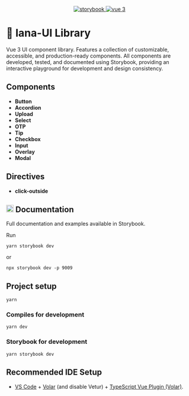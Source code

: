 <p align="center">
  <a href="https://github.com/storybookjs/storybook/tree/next/code/renderers/vue3">
    <img src="https://img.shields.io/badge/Developed%20with-Storybook-FF4785?logo=storybook&logoColor=white" alt="storybook">
  </a>
  <a href="https://v3.vuejs.org/">
    <img src="https://img.shields.io/badge/vue-3-brightgreen" alt="vue 3">
  </a>
</p>

# 🦋 Iana-UI Library

Vue 3 UI component library. Features a collection of customizable, accessible, and production-ready components. All components are developed, tested, and documented using Storybook, providing an interactive playground for development and design consistency.

## Components

- **Button**
- **Accordion**
- **Upload**
- **Select**
- **OTP**
- **Tip**
- **Checkbox**
- **Input**
- **Overlay**
- **Modal**

## Directives

- **click-outside**

## <img src="https://storybook.js.org/images/logos/icon-storybook.png" width="20" height="20" alt="Storybook"> Documentation

Full documentation and examples available in Storybook.

Run

```
yarn storybook dev
```

or

```
npx storybook dev -p 9009
```

## Project setup

```
yarn
```

### Compiles for development

```
yarn dev
```

### Storybook for development

```
yarn storybook dev
```

## Recommended IDE Setup

- [VS Code](https://code.visualstudio.com/) + [Volar](https://marketplace.visualstudio.com/items?itemName=Vue.volar) (and disable Vetur) + [TypeScript Vue Plugin (Volar)](https://marketplace.visualstudio.com/items?itemName=Vue.vscode-typescript-vue-plugin).
